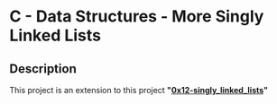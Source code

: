 # C - Data Structures - More Singly Linked Lists
## Description
This project is an extension to this project **"[0x12-singly\_linked\_lists](github.com/Ahmad-0000/alx-low\_level\_programming/0x12-singly\_linked\_lists)"**
